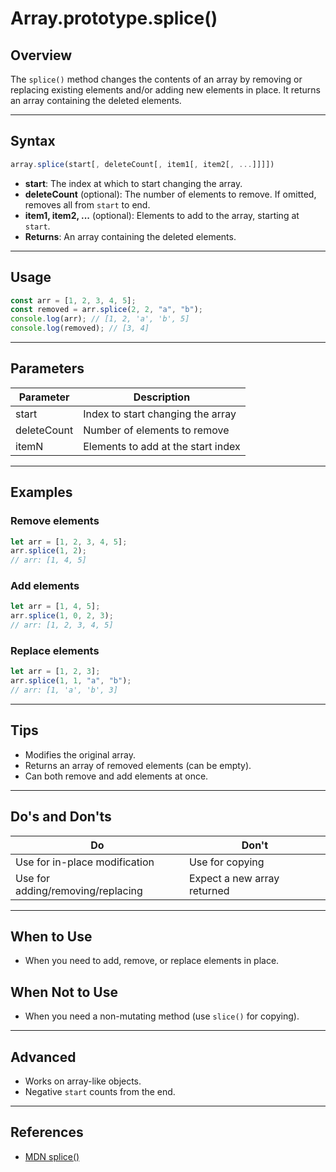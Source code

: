 # Array.prototype.splice()

## Overview

The `splice()` method changes the contents of an array by removing or replacing existing elements and/or adding new elements in place. It returns an array containing the deleted elements.

---

## Syntax

```js
array.splice(start[, deleteCount[, item1[, item2[, ...]]]])
```

- **start**: The index at which to start changing the array.
- **deleteCount** (optional): The number of elements to remove. If omitted, removes all from `start` to end.
- **item1, item2, ...** (optional): Elements to add to the array, starting at `start`.
- **Returns**: An array containing the deleted elements.

---

## Usage

```js
const arr = [1, 2, 3, 4, 5];
const removed = arr.splice(2, 2, "a", "b");
console.log(arr); // [1, 2, 'a', 'b', 5]
console.log(removed); // [3, 4]
```

---

## Parameters

| Parameter   | Description                        |
| ----------- | ---------------------------------- |
| start       | Index to start changing the array  |
| deleteCount | Number of elements to remove       |
| itemN       | Elements to add at the start index |

---

## Examples

### Remove elements

```js
let arr = [1, 2, 3, 4, 5];
arr.splice(1, 2);
// arr: [1, 4, 5]
```

### Add elements

```js
let arr = [1, 4, 5];
arr.splice(1, 0, 2, 3);
// arr: [1, 2, 3, 4, 5]
```

### Replace elements

```js
let arr = [1, 2, 3];
arr.splice(1, 1, "a", "b");
// arr: [1, 'a', 'b', 3]
```

---

## Tips

- Modifies the original array.
- Returns an array of removed elements (can be empty).
- Can both remove and add elements at once.

---

## Do's and Don'ts

| Do                                | Don't                       |
| --------------------------------- | --------------------------- |
| Use for in-place modification     | Use for copying             |
| Use for adding/removing/replacing | Expect a new array returned |

---

## When to Use

- When you need to add, remove, or replace elements in place.

## When Not to Use

- When you need a non-mutating method (use `slice()` for copying).

---

## Advanced

- Works on array-like objects.
- Negative `start` counts from the end.

---

## References

- [MDN splice()](https://developer.mozilla.org/en-US/docs/Web/JavaScript/Reference/Global_Objects/Array/splice)
